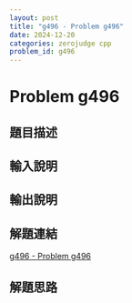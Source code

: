 ```yaml
---
layout: post
title: "g496 - Problem g496"
date: 2024-12-20
categories: zerojudge cpp
problem_id: g496
---
```


# Problem g496

## 題目描述



## 輸入說明



## 輸出說明



## 解題連結

[g496 - Problem g496](https://zerojudge.tw/ShowProblem?problemid=g496)

## 解題思路

